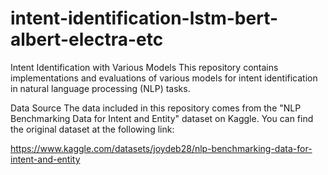 # intent-identification-lstm-bert-albert-electra-etc
Intent Identification with Various Models This repository contains implementations and evaluations of various models for intent identification in natural language processing (NLP) tasks. 

Data Source
The data included in this repository comes from the "NLP Benchmarking Data for Intent and Entity" dataset on Kaggle. You can find the original dataset at the following link:

https://www.kaggle.com/datasets/joydeb28/nlp-benchmarking-data-for-intent-and-entity
